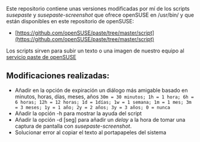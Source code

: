 Este repositorio contiene unas versiones modificadas por mí de los scripts _susepaste_ y _susepaste-screenshot_ que ofrece openSUSE en /usr/bin/ y que están disponibles en este repositorio de openSUSE:
* [https://github.com/openSUSE/paste/tree/master/script](https://github.com/openSUSE/paste/tree/master/script)

Los scripts sirven para subir un texto o una imagen de nuestro equipo al [servicio paste de openSUSE](https://susepaste.org)

## Modificaciones realizadas:
* Añadir en la opción de expiración un diálogo más amigable basado en minutos, horas, días, meses, años
`30m = 30 minutos; 1h = 1 hora; 6h = 6 horas; 12h = 12 horas; 1d = 1días; 1w = 1 semana; 1m = 1 mes; 3m = 3 meses; 1y = 1 año; 2y = 2 años; 3y = 3 años; 0 = nunca`
* Añadir la opción -h para mostrar la ayuda del script
* Añadir la opción -d [seg] para añadir un _delay_ a la hora de tomar una captura de pantalla con _susepaste-screenshot_.
* Solucionar error al copiar el texto al portapapeles del sistema


